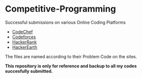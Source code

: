 # Competitive-Programming
Successful submissions on various Online Coding Platforms 
- [CodeChef](https://www.codechef.com/)
- [Codeforces](http://codeforces.com/)
- [HackerRank](https://www.hackerrank.com/)
- [HackerEarth](https://www.hackerearth.com/)

The files are named according to their Problem Code on the sites.

**This repository is only for reference and backup to all my codes succesfully submitted.**
